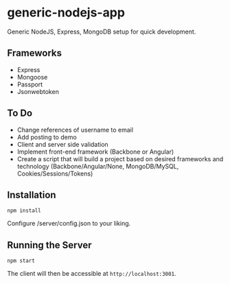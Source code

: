 # generic-nodejs-app
Generic NodeJS, Express, MongoDB setup for quick development.

## Frameworks
- Express
- Mongoose
- Passport
- Jsonwebtoken

## To Do
- Change references of username to email
- Add posting to demo
- Client and server side validation
- Implement front-end framework (Backbone or Angular)
- Create a script that will build a project based on desired frameworks and technology (Backbone/Angular/None, MongoDB/MySQL, Cookies/Sessions/Tokens)

## Installation
```
npm install
```
Configure /server/config.json to your liking.

## Running the Server
```
npm start
```

The client will then be accessible at `http://localhost:3001`.
